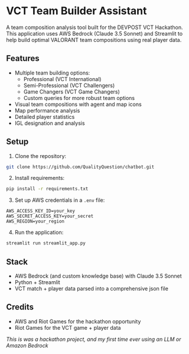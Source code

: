 # VCT Team Builder Assistant

A team composition analysis tool built for the DEVPOST VCT Hackathon. This application uses AWS Bedrock (Claude 3.5 Sonnet) and Streamlit to help build optimal VALORANT team compositions using real player data.

## Features

- Multiple team building options:
  - Professional (VCT International)
  - Semi-Professional (VCT Challengers)
  - Game Changers (VCT Game Changers)
  - Custom queries for more robust team options
- Visual team compositions with agent and map icons
- Map performance analysis
- Detailed player statistics
- IGL designation and analysis

## Setup

1. Clone the repository:
```bash
git clone https://github.com/QualityQuestion/chatbot.git
```

2. Install requirements:
```bash
pip install -r requirements.txt
```

3. Set up AWS credentials in a `.env` file:
```env
AWS_ACCESS_KEY_ID=your_key
AWS_SECRET_ACCESS_KEY=your_secret
AWS_REGION=your_region
```

4. Run the application:
```bash
streamlit run streamlit_app.py
```

## Stack

- AWS Bedrock (and custom knowledge base) with Claude 3.5 Sonnet
- Python + Streamlit
- VCT match + player data parsed into a comprehensive json file

## Credits

- AWS and Riot Games for the hackathon opportunity
- Riot Games for the VCT game + player data


*This is was a hackathon project, and my first time ever using an LLM or Amazon Bedrock*